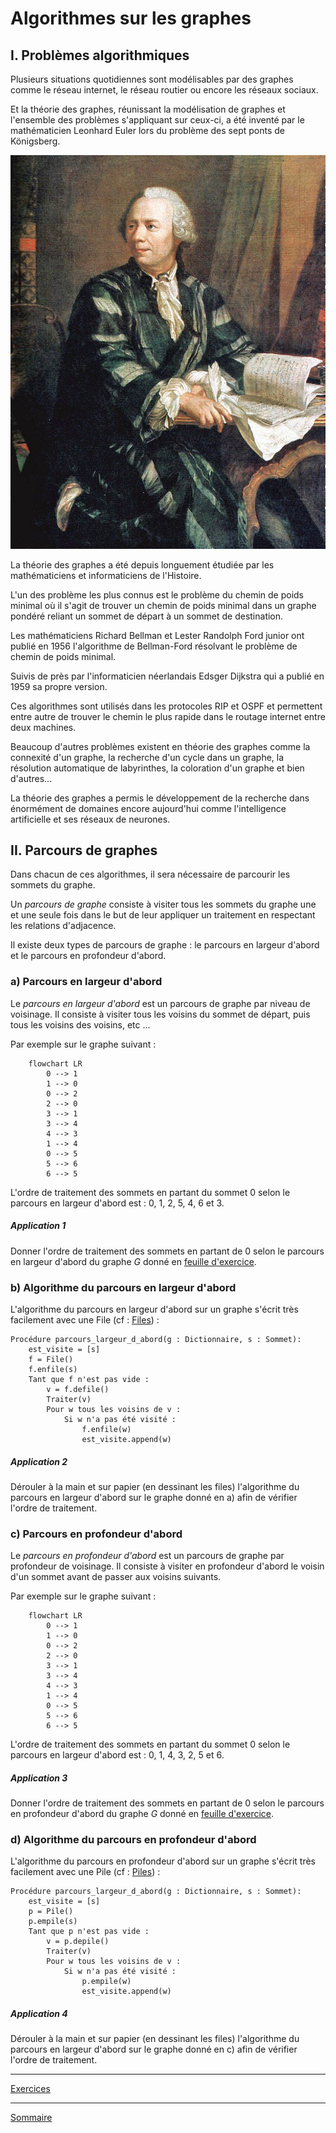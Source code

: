# Algorithmes sur les graphes

## I. Problèmes algorithmiques

Plusieurs situations quotidiennes sont modélisables par des graphes comme le réseau internet, le réseau routier ou encore les réseaux sociaux. 

Et la théorie des graphes, réunissant la modélisation de graphes et l'ensemble des problèmes s'appliquant sur ceux-ci, a été inventé par le mathématicien Leonhard Euler lors du problème des sept ponts de Königsberg.

![image](./img/leonhard_euler.jpg)

La théorie des graphes a été depuis longuement étudiée par les mathématiciens et informaticiens de l'Histoire. 

L'un des problème les plus connus est le problème du chemin de poids minimal où il s'agit de trouver un chemin de poids minimal dans un graphe pondéré reliant un sommet de départ à un sommet de destination. 

Les mathématiciens Richard Bellman et Lester Randolph Ford junior ont publié en 1956 l'algorithme de Bellman-Ford résolvant le problème de chemin de poids minimal.

Suivis de près par l'informaticien néerlandais Edsger Dijkstra qui a publié en 1959 sa propre version.

Ces algorithmes sont utilisés dans les protocoles RIP et OSPF et permettent entre autre de trouver le chemin le plus rapide dans le routage internet entre deux machines.

Beaucoup d'autres problèmes existent en théorie des graphes comme la connexité d'un graphe, la recherche d'un cycle dans un graphe, la résolution automatique de labyrinthes, la coloration d'un graphe et bien d'autres...

La théorie des graphes a permis le développement de la recherche dans énormément de domaines encore aujourd'hui comme l'intelligence artificielle et ses réseaux de neurones.

## II. Parcours de graphes

Dans chacun de ces algorithmes, il sera nécessaire de parcourir les sommets du graphe.

Un *parcours de graphe* consiste à visiter tous les sommets du graphe une et une seule fois dans le but de leur appliquer un traitement en respectant les relations d'adjacence.

Il existe deux types de parcours de graphe : le parcours en largeur d'abord et le parcours en profondeur d'abord.

### a) Parcours en largeur d'abord

Le *parcours en largeur d'abord* est un parcours de graphe par niveau de voisinage. Il consiste à visiter tous les voisins du sommet de départ, puis tous les voisins des voisins, etc ...

Par exemple sur le graphe suivant :

```mermaid
    flowchart LR
        0 --> 1
        1 --> 0
        0 --> 2
        2 --> 0
        3 --> 1
        3 --> 4
        4 --> 3
        1 --> 4
        0 --> 5
        5 --> 6
        6 --> 5
```

L'ordre de traitement des sommets en partant du sommet $0$ selon le parcours en largeur d'abord est : $0$, $1$, $2$, $5$, $4$, $6$ et $3$.

##### Application 1

Donner l'ordre de traitement des sommets en partant de $0$ selon le parcours en largeur d'abord du graphe $G$ donné en [feuille d'exercice](./Exercices/Exercices_algorithmes_sur_les_graphes.md).

### b) Algorithme du parcours en largeur d'abord

L'algorithme du parcours en largeur d'abord sur un graphe s'écrit très facilement avec une File (cf : [Files](./../Structures_linéaires_de_données/Files.md)) :

```algo
Procédure parcours_largeur_d_abord(g : Dictionnaire, s : Sommet):
    est_visite = [s]
    f = File()
    f.enfile(s)
    Tant que f n'est pas vide :
        v = f.defile()
        Traiter(v)
        Pour w tous les voisins de v :
            Si w n'a pas été visité :
                f.enfile(w)
                est_visite.append(w)
```

##### Application 2

Dérouler à la main et sur papier (en dessinant les files) l'algorithme du parcours en largeur d'abord sur le graphe donné en a) afin de vérifier l'ordre de traitement.

### c) Parcours en profondeur d'abord

Le *parcours en profondeur d'abord* est un parcours de graphe par profondeur de voisinage. Il consiste à visiter en profondeur d'abord le voisin d'un sommet avant de passer aux voisins suivants.

Par exemple sur le graphe suivant :


```mermaid
    flowchart LR
        0 --> 1
        1 --> 0
        0 --> 2
        2 --> 0
        3 --> 1
        3 --> 4
        4 --> 3
        1 --> 4
        0 --> 5
        5 --> 6
        6 --> 5
```

L'ordre de traitement des sommets en partant du sommet $0$ selon le parcours en largeur d'abord est : $0$, $1$, $4$, $3$, $2$, $5$ et $6$.

##### Application 3

Donner l'ordre de traitement des sommets en partant de $0$ selon le parcours en profondeur d'abord du graphe $G$ donné en [feuille d'exercice](./Exercices/Exercices_algorithmes_sur_les_graphes.md).

### d) Algorithme du parcours en profondeur d'abord

L'algorithme du parcours en profondeur d'abord sur un graphe s'écrit très facilement avec une Pile (cf : [Piles](./../Structures_linéaires_de_données/Piles.md)) :

```algo
Procédure parcours_largeur_d_abord(g : Dictionnaire, s : Sommet):
    est_visite = [s]
    p = Pile()
    p.empile(s)
    Tant que p n'est pas vide :
        v = p.depile()
        Traiter(v)
        Pour w tous les voisins de v :
            Si w n'a pas été visité :
                p.empile(w)
                est_visite.append(w)
```

##### Application 4

Dérouler à la main et sur papier (en dessinant les files) l'algorithme du parcours en largeur d'abord sur le graphe donné en c) afin de vérifier l'ordre de traitement.

_______________

[Exercices](./Exercices/Exercices_algorithmes_sur_les_graphes.md)

_______________

[Sommaire](./../../README.md)